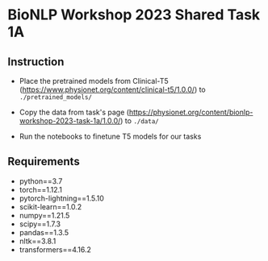 # BioNLP Workshop 2023 Shared Task 1A

## Instruction

- Place the pretrained models from Clinical-T5 (https://www.physionet.org/content/clinical-t5/1.0.0/) to `./pretrained_models/`

- Copy the data from task's page (https://physionet.org/content/bionlp-workshop-2023-task-1a/1.0.0/) to `./data/`

- Run the notebooks to finetune T5 models for our tasks 

## Requirements
- python==3.7
- torch==1.12.1
- pytorch-lightning==1.5.10
- scikit-learn==1.0.2
- numpy==1.21.5
- scipy==1.7.3
- pandas==1.3.5
- nltk==3.8.1
- transformers==4.16.2